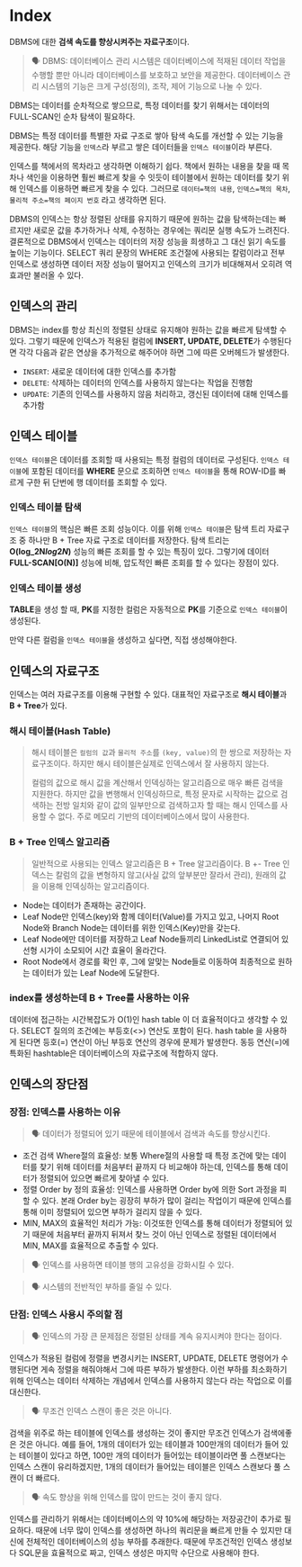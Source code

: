 # Index
DBMS에 대한 **검색 속도를 향상시켜주는 자료구조**이다.

> <aside>
> 🗣 DBMS: 데이터베이스 관리 시스템은 데이터베이스에 적재된 데이터 작업을 수행할 뿐만 아니라 데이터베이스를 보호하고 보안을 제공한다. 데이터베이스 관리 시스템의 기능은 크게 구성(정의), 조작, 제어 기능으로 나눌 수 있다.

</aside>

DBMS는 데이터를 순차적으로 쌓으므로, 특정 데이터를 찾기 위해서는 데이터의 FULL-SCAN인 순차 탐색이 필요하다.

DBMS는 특정 데이터를 특별한 자료 구조로 쌓아 탐색 속도를 개선할 수 있는 기능을 제공한다. 해당 기능을 `인덱스`라 부르고 쌓은 데이터들을 `인덱스 테이블`이라 부른다.

인덱스를 책에서의 목차라고 생각하면 이해하기 쉽다. 책에서 원하는 내용을 찾을 때 목차나 색인을 이용하면 훨씬 빠르게 찾을 수 잇듯이 테이블에서 원하는 데이터를 찾기 위해 인덱스를 이용하면 빠르게 찾을 수 있다. 그러므로 `데이터=책의 내용`, `인덱스=책의 목차`, `물리적 주소=책의 페이지 번호` 라고 생각하면 된다.

DBMS의 인덱스는 항상 정렬된 상태를 유지하기 때문에 원하는 값을 탐색하는데는 빠르지만 새로운 값을 추가하거나 삭제, 수정하는 경우에는 쿼리문 실행 속도가 느려진다. 결론적으로 DBMS에서 인덱스는 데이터의 저장 성능을 희생하고 그 대신 읽기 속도를 높이는 기능이다. SELECT 쿼리 문장의 WHERE 조건절에 사용되는 칼럼이라고 전부 인덱스로 생성하면 데이터 저장 성능이 떨어지고 인덱스의 크기가 비대해져서 오히려 역효과만 불러올 수 있다.

## 인덱스의 관리

DBMS는 index를 항상 최신의 정렬된 상태로 유지해야 원하는 값을 빠르게 탐색할 수 있다. 그렇기 때문에 인덱스가 적용된 컬럼에 **INSERT, UPDATE, DELETE**가 수행된다면 각각 다음과 같은 연상을 추가적으로 해주어야 하면 그에 따른 오버헤드가 발생한다.

- `INSERT`: 새로운 데이터에 대한 인덱스를 추가함
- `DELETE`: 삭제하는 데이터의 인덱스를 사용하지 않는다는 작업을 진행함
- `UPDATE`: 기존의 인덱스를 사용하지 않음 처리하고, 갱신된 데이터에 대해 인덱스를 추가함

## 인덱스 테이블

`인덱스 테이블`은 데이터를 조회할 때 사용되는 특정 컬럼의 데이터로 구성된다. `인덱스 테이블`에 포함된 데이터를 **WHERE** 문으로 조회하면 `인덱스 테이블`을 통해 ROW-ID를 빠르게 구한 뒤 단번에 행 데이터를 조회할 수 있다.

### 인덱스 테이블 탐색

`인덱스 테이블`의 핵심은 빠른 조회 성능이다. 이를 위해 `인덱스 테이블`은 탐색 트리 자료구조 중 하나만 B + Tree 자료 구조로 데이터를 저장한다. 탐색 트리는 **O(log_2N*log*2*N*)** 성능의 빠른 조회를 할 수 있는 특징이 있다. 그렇기에 데이터 **FULL-SCAN[O(N)]** 성능에 비해, 압도적인 빠른 조회를 할 수 있다는 장점이 있다.

### 인덱스 테이블 생성

**TABLE**을 생성 할 때, **PK**를 지정한 컬럼은 자동적으로 **PK**를 기준으로 `인덱스 테이블`이 생성된다.

만약 다른 컬럼을 `인덱스 테이블`을 생성하고 싶다면, 직접 생성해야한다.

## 인덱스의 자료구조

인덱스는 여러 자료구조를 이용해 구현할 수 있다. 대표적인 자료구조로 **해시 테이블**과 **B + Tree**가 있다.

### 해시 테이블(Hash Table)

> 해시 테이블은 `컬럼의 값`과 `물리적 주소`를 `(key, value)`의 한 쌍으로 저장하는 자료구조이다. 하지만 해시 테이블은실제로 인덱스에서 잘 사용하지 않는다.
>
> 컬럼의 값으로 해시 값을 계산해서 인덱싱하는 알고리즘으로 매우 빠른 검색을 지원한다. 하지만 값을 변행해서 인덱싱하므로, 특정 문자로 시작하는 값으로 검색하는 전방 일치와 같이 값의 일부만으로 검색하고자 할 때는 해시 인덱스를 사용할 수 없다. 주로 메모리 기반의 데이터베이스에서 많이 사용한다.

### B + Tree 인덱스 알고리즘

> 일반적으로 사용되는 인덱스 알고리즘은 B + Tree 알고리즘이다. B +- Tree 인덱스는 칼럼의 값을 변형하지 않고(사실 값의 앞부분만 잘라서 관리), 원래의 값을 이용해 인덱싱하는 알고리즘이다.

- Node는 데이터가 존재하는 공간이다.
- Leaf Node만 인덱스(key)와 함께 데이터(Value)를 가지고 있고, 나머지 Root Node와 Branch Node는 데이터를 위한 인덱스(Key)만을 갖는다.
- Leaf Node에만 데이터를 저장하고 Leaf Node들끼리 LinkedList로 연결되어 있 선형 시가이 소모되어 시간 효율이 올라간다.
- Root Node에서 경로를 확인 후, 그에 알맞는 Node들로 이동하여 최종적으로 원하는 데이터가 있는 Leaf Node에 도달한다.

### index를 생성하는데 B + Tree를 사용하는 이유

데이터에 접근하는 시간복잡도가 O(1)인 hash table 이 더 효율적이다고 생각할 수 있다. SELECT 질의의 조건에는 부등호(<>) 연산도 포함이 된다. hash table 을 사용하게 된다면 등호(=) 연산이 아닌 부등호 연산의 경우에 문제가 발생한다. 동등 연산(=)에 특화된 hashtable은 데이터베이스의 자료구조에 적합하지 않다.

## 인덱스의 장단점

### 장점: 인덱스를 사용하는 이유

> <aside>
> 🗣 데이터가 정렬되어 있기 때문에 테이블에서 검색과 속도를 향상시킨다.

</aside>

- 조건 검색 Where절의 효율성: 보통 Where절의 사용할 때 특정 조건에 맞는 데이터를 찾기 위해 데이터를 처음부터 끝까지 다 비교해야 하는데, 인덱스를 통해 데이터가 정렬되어 있으면 빠르게 찾아낼 수 있다.
- 정렬 Order by 정의 효율성: 인덱스를 사용하면 Order by에 의한 Sort 과정을 피할 수 있다. 본래 Order by는 굉장히 부하가 많이 걸리는 작업이기 때문에 인덱스를 통해 이미 정렬되어 있으면 부하가 걸리지 않을 수 있다.
- MIN, MAX의 효율적인 처리가 가능: 이것또한 인덱스를 통해 데이터가 정렬되어 있기 때문에 처음부터 끝까지 뒤져서 찾느 것이 아닌 인덱스로 정렬된 데이터에서 MIN, MAX를 효율적으로 추출할 수 있다.

> <aside>
> 🗣 인덱스를 사용하면 테이블 행의 고유성을 강화시킬 수 있다.

</aside>

> <aside>
> 🗣 시스템의 전반적인 부하를 줄일 수 있다.

</aside>

### 단점: 인덱스 사용시 주의할 점

> <aside>
> 🗣 인덱스의 가장 큰 문제점은 정렬된 상태를 계속 유지시켜야 한다는 점이다.

</aside>

인덱스가 적용된 컬럼에 정렬을 변경시키는 INSERT, UPDATE, DELETE 명령어가 수행된다면 게속 정렬을 해줘야해서 그에 따른 부하가 발생한다. 이런 부하를 최소화하기 위해 인덱스는 데이터 삭제하는 개념에서 인덱스를 사용하지 않는다 라는 작업으로 이를 대신한다.

> <aside>
> 🗣 무조건 인덱스 스캔이 좋은 것은 아니다.

</aside>

검색을 위주로 하는 테이블에 인덱스를 생성하는 것이 좋지만 무조건 인덱스가 검색에좋은 것은 아니다. 예를 들어, 1개의 데이터가 있는 테이블과 100만개의 데이터가 들어 있는 테이블이 있다고 하면, 100만 개의 데이터가 들어있는 테이블이라면 풀 스캔보다는 인덱스 스캔이 유리하겠지만, 1개의 데이터가 들어있는 테이블은 인덱스 스캔보다 풀 스캔이 더 빠르다.

> <aside>
> 🗣 속도 향상을 위해 인덱스를 많이 만드는 것이 좋지 않다.

</aside>

인덱스를 관리하기 위해서는 데이터베이스의 약 10%에 해당하는 저장공간이 추가로 필요하다. 때문에 너무 많이 인덱스를 생성하면 하나의 쿼리문을 빠르게 만들 수 있지만 대신에 전체적인 데이터베이스의 성능 부하를 추래한다. 때문에 무조건적인 인덱스 생성보다 SQL문을 효율적으로 짜고, 인덱스 생성은 마지막 수단으로 사용해야 한다.

